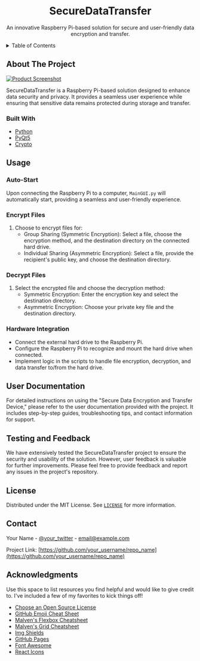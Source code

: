 <!-- PROJECT SHIELDS -->
<!--
*** Thanks for checking out the SecureDataTransfer project! If you have any suggestions
*** or feedback, please feel free to contribute.
*** Don't forget to give the project a star!
*** Thanks for your support!
-->

<!-- PROJECT LOGO -->
<div align="center">
  <h1>SecureDataTransfer</h1>
  <p>An innovative Raspberry Pi-based solution for secure and user-friendly data encryption and transfer.</p>
</div>

<!-- TABLE OF CONTENTS -->
<details>
  <summary>Table of Contents</summary>
  <ol>
    <li>
      <a href="#about-the-project">About The Project</a>
      <ul>
        <li><a href="#built-with">Built With</a></li>
      </ul>
    </li>
    <li>
      <a href="#usage">Usage</a>
      <ul>
        <li><a href="#auto-start">Auto-Start</a></li>
        <li><a href="#encrypt-files">Encrypt Files</a></li>
        <li><a href="#decrypt-files">Decrypt Files</a></li>
        <li><a href="#hardware-integration">Hardware Integration</a></li>
      </ul>
    </li>
    <li><a href="#user-documentation">User Documentation</a></li>
    <li><a href="#testing-and-feedback">Testing and Feedback</a></li>
    <li><a href="#license">License</a></li>
    <li><a href="#contact">Contact</a></li>
  </ol>
</details>

<!-- ABOUT THE PROJECT -->
## About The Project

[![Product Screenshot](product-screenshot-link)](product-screenshot-link)

SecureDataTransfer is a Raspberry Pi-based solution designed to enhance data security and privacy. It provides a seamless user experience while ensuring that sensitive data remains protected during storage and transfer.

### Built With

- [Python](https://www.python.org/)
- [PyQt5](https://riverbankcomputing.com/software/pyqt/intro)
- [Crypto](https://pypi.org/project/pycryptodome/)

<!-- GETTING STARTED -->
## Usage

### Auto-Start

Upon connecting the Raspberry Pi to a computer, `MainGUI.py` will automatically start, providing a seamless and user-friendly experience.

### Encrypt Files

1. Choose to encrypt files for:
   - Group Sharing (Symmetric Encryption): Select a file, choose the encryption method, and the destination directory on the connected hard drive.
   - Individual Sharing (Asymmetric Encryption): Select a file, provide the recipient's public key, and choose the destination directory.

### Decrypt Files

1. Select the encrypted file and choose the decryption method:
   - Symmetric Encryption: Enter the encryption key and select the destination directory.
   - Asymmetric Encryption: Choose your private key file and the destination directory.

### Hardware Integration

- Connect the external hard drive to the Raspberry Pi.
- Configure the Raspberry Pi to recognize and mount the hard drive when connected.
- Implement logic in the scripts to handle file encryption, decryption, and data transfer to/from the hard drive.

<!-- USER DOCUMENTATION -->
## User Documentation

For detailed instructions on using the "Secure Data Encryption and Transfer Device," please refer to the user documentation provided with the project. It includes step-by-step guides, troubleshooting tips, and contact information for support.

<!-- TESTING AND FEEDBACK -->
## Testing and Feedback

We have extensively tested the SecureDataTransfer project to ensure the security and usability of the solution. However, user feedback is valuable for further improvements. Please feel free to provide feedback and report any issues in the project's repository.

<!-- LICENSE -->
## License

Distributed under the MIT License. See [`LICENSE`](LICENSE) for more information.

<!-- CONTACT -->
## Contact

Your Name - [@your_twitter](https://twitter.com/your_username) - email@example.com

Project Link: [https://github.com/your_username/repo_name](https://github.com/your_username/repo_name)

<!-- ACKNOWLEDGMENTS -->
## Acknowledgments

Use this space to list resources you find helpful and would like to give credit to. I've included a few of my favorites to kick things off!

- [Choose an Open Source License](https://choosealicense.com)
- [GitHub Emoji Cheat Sheet](https://www.webpagefx.com/tools/emoji-cheat-sheet)
- [Malven's Flexbox Cheatsheet](https://flexbox.malven.co/)
- [Malven's Grid Cheatsheet](https://grid.malven.co/)
- [Img Shields](https://shields.io)
- [GitHub Pages](https://pages.github.com)
- [Font Awesome](https://fontawesome.com)
- [React Icons](https://react-icons.github.io/react-icons/search)
